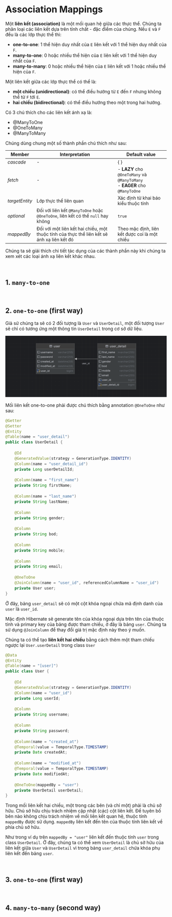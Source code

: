 # Association Mappings

Một __liên kết (association)__ là một mối quan hệ giữa các thực thể. Chúng ta phân loại các liên kết dựa trên tính chất - đặc điểm của chúng. Nếu `E` và `F` đều là các lớp thực thể thì:
- __one-to-one__: 1 thể hiện duy nhất của `E` liên kết với 1 thể hiện duy nhất của `F`.
- __many-to-one__: 0 hoặc nhiều thể hiện của `E` liên kết với 1 thể hiện duy nhất của `F`.
- __many-to-many__: 0 hoặc nhiều thể hiện của `E` liên kết với 1 hoặc nhiều thể hiện của `F`.

Một liên kết giữa các lớp thực thể có thể là:
- __một chiều (unidirectional)__: có thể điều hướng từ `E` đến `F` nhưng không thể từ `F` tới `E`.
- __hai chiều (bidirectional)__: có thể điều hướng theo một trong hai hướng.

Có 3 chú thích cho các liên kết ánh xạ là: 
- @ManyToOne
- @OneToMany
- @ManyToMany
  
Chúng dùng chung một số thành phần chú thích như sau:

| Member | Interpretation |	Default value |
| ------ | -------------- | ------------- |
| _cascade_      | - | { } |
| _fetch_        | - | - __LAZY__ cho `@OneToMany` và `@ManyToMany` <br /> - __EAGER__ cho `@ManyToOne` |
| _targetEntity_ | Lớp thực thể liên quan | Xác định từ khai báo kiểu thuộc tính |
| _optional_     | Đối với liên kết `@ManyToOne` hoặc `@OneToOne`, liên kết có thể `null` hay không | `true` |
| _mappedBy_     | Đối với một liên kết hai chiều, một thuộc tính của thực thể liên kết sẽ ánh xạ liên kết đó | Theo mặc định, liên kết được coi là một chiều |

Chúng ta sẽ giải thích chi tiết tác dụng của các thành phần này khi chúng ta xem xét các loại ánh xạ liên kết khác nhau.

<br />

## 1. `many-to-one`

<br />

## 2. `one-to-one` (first way)

Giả sử chúng ta sẽ có 2 đối tượng là `User` và `UserDetail`, một đối tượng `User` sẽ chỉ có tương ứng một thông tin `UserDetail` trong cơ sở dữ liệu.

<p align="center">
  <img src="https://github.com/AnestStudio/Hibernate/blob/main/images/user__user_detail.png">
</p>

Mối liên kết one-to-one phải được chú thích bằng annotation `@OneToOne` như sau:
```java
@Getter
@Setter
@Entity
@Table(name = "user_detail")
public class UserDetail {

    @Id
    @GeneratedValue(strategy = GenerationType.IDENTITY)
    @Column(name = "user_detail_id")
    private Long userDetailId;

    @Column(name = "first_name")
    private String firstName;

    @Column(name = "last_name")
    private String lastName;

    @Column
    private String gender;

    @Column
    private String bod;

    @Column
    private String mobile;

    @Column
    private String email;

    @OneToOne
    @JoinColumn(name = "user_id", referencedColumnName = "user_id")
    private User user;
}
```

Ở đây, bảng `user_detail` sẽ có một cột khóa ngoại chứa mã định danh của `user` là `user_id`.

Mặc định Hibernate sẽ generate tên của khóa ngoại dựa trên tên của thuộc tính và primary key của bảng được tham chiếu, ở đây là bảng `user`. Chúng ta sử dụng `@JoinColumn` để thay đổi giá trị mặc định này theo ý muốn.

Chúng ta có thể tạo __liên kết hai chiều__ bằng cách thêm một tham chiếu ngược lại `User.userDetail` trong class `User`
```java
@Data
@Entity
@Table(name = "[user]")
public class User {

    @Id
    @GeneratedValue(strategy = GenerationType.IDENTITY)
    @Column(name = "user_id")
    private Long userId;

    @Column
    private String username;

    @Column
    private String password;

    @Column(name = "created_at")
    @Temporal(value = TemporalType.TIMESTAMP)
    private Date createdAt;

    @Column(name = "modified_at")
    @Temporal(value = TemporalType.TIMESTAMP)
    private Date modifiedAt;

    @OneToOne(mappedBy = "user")
    private UserDetail userDetail;
}
```

Trong mối liên kết hai chiều, một trong các bên (và chỉ một) phải là chủ sở hữu. Chủ sở hữu chịu trách nhiệm cập nhật (các) cột liên kết. Để tuyên bố bên nào không chịu trách nhiệm về mối liên kết quan hệ, thuộc tính `mappedBy` được sử dụng. `mappedBy` liên kết đến tên của thuộc tính liên kết về phía chủ sở hữu.

Như trong ví dụ trên `mappedBy = "user"` liên kết đến thuộc tính `user` trong class `UserDetail`. Ở đây, chúng ta có thể xem `UserDetail` là chủ sở hữu của liên kết giữa `User` và `UserDetail` vì trong bảng `user_detail` chứa khóa phụ liên kết đến bảng `user`.

<br />

## 3. `one-to-one` (first way)

<br />

## 4. `many-to-many` (second way)

<br />

